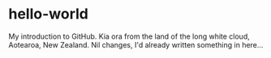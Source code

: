 # hello-world
My introduction to GitHub. Kia ora from the land of the long white cloud, Aotearoa, New Zealand.
Nil changes, I'd already written something in here...
